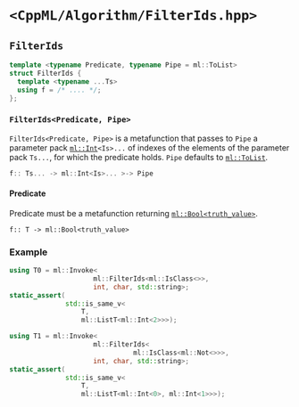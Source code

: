 # `<CppML/Algorithm/FilterIds.hpp>`

## `FilterIds`

```c++
template <typename Predicate, typename Pipe = ml::ToList>
struct FilterIds {
  template <typename ...Ts>
  using f = /* .... */;
};
```
### `FilterIds<Predicate, Pipe>`

`FilterIds<Predicate, Pipe>` is a metafunction that passes to `Pipe` a parameter pack [`ml::Int`](../Vocabulary/Value.md)`<Is>...` of indexes of the elements of the parameter pack `Ts...`, for which the predicate holds. `Pipe` defaults to [`ml::ToList`](../Functional/ToList.md).

```c++
f:: Ts... -> ml::Int<Is>... >-> Pipe
```

#### Predicate

Predicate must be a metafunction returning [`ml::Bool<truth_value>`](../Vocabulary/Value.md).
```
f:: T -> ml::Bool<truth_value>
```

### Example

```c++
using T0 = ml::Invoke<
                     ml::FilterIds<ml::IsClass<>>,
                     int, char, std::string>;
static_assert(
              std::is_same_v<
                  T,
                  ml::ListT<ml::Int<2>>>);

using T1 = ml::Invoke<
                     ml::FilterIds<
                               ml::IsClass<ml::Not<>>>,
                     int, char, std::string>;
static_assert(
              std::is_same_v<
                  T,
                  ml::ListT<ml::Int<0>, ml::Int<1>>>);
```
